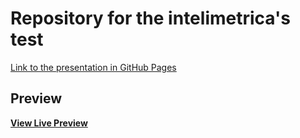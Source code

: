 # Repository for the intelimetrica's test

[Link to the presentation in GitHub Pages]()

## Preview


**[View Live Preview](https://numpoet.github.io/intelimetricaTest/)**
